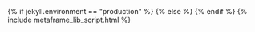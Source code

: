 ---
---

<html>
<head>
<meta http-equiv="content-type" content="text/html; charset=UTF-8" />
{% if jekyll.environment == "production" %}
<script src="https://cdn.jsdelivr.net/npm/mermaid/dist/mermaid.min.js"></script>
{% else %}
<script src="{{site.baseurl}}/assets/js/mermaid.min.js"></script>
{% endif %}
<script>
    let config = {
    	startOnLoad: true,
    	flowchart:{
    		useMaxWidth: false,
    		htmlLabels: false,
    	},
    	securityLevel:'loose',
    };
    mermaid.mermaidAPI.initialize(config);

</script>
{% include metaframe_lib_script.html %}
</head>
<body>
<div id="title"></div>

<script>

const metaframe = new metapage.Metaframe();

window.handleClick = (nodeClickText) => {
	metaframe.setOutput("click", nodeClickText)
}

const setGraphFromString = (graphString) => {
	let element = document.querySelector(`#graph`);

	if (element) {
		const parent = element.parentElement;
		if (element && parent) {
			parent.removeChild(element);
		}
	}

	const parent = document.body;

	element = document.createElement('div');
	element.id = 'graph';
	element.style = 'max-height:300px; height:300px; max-width:100%; width:100%; min-width:200px;';
	parent.appendChild(element);

	var insertSvg = function(svgCode, bindFunctions){
		element.innerHTML = svgCode;
		if (typeof callback !== 'undefined') {
			callback(element.id);
		}
		bindFunctions(element);
	};
	var graph = mermaid.render('svgId', graphString, insertSvg);
	// mermaid.contentLoaded()
}

// const setGraphTitle = (titleString) => {
// 	document.getElementById('title').innerText = titleString;
// }

const createMermaidFlowchartFromMetapage = (metapageDefinition) => {
	if (!metapageDefinition) {
		console.log(`Cannot graph: ${metapageDefinition} is null`);
		return;
	}

	if (typeof metapageDefinition === 'string') {
		// maybe it is a JSON string
		try {
			metapageDefinition = JSON.parse(metapageDefinition);
		} catch(err) {
			// guess not
			console.log(`Cannot graph:"${metapageDefinition}"`);
			return;
		}
	}

	if (!metapageDefinition.metaframes) {
		console.log(`Cannot graph, no metaframes: ${JSON.stringify(metapageDefinition, null, "  ")}`);
		return;
	}

	let graphDefinition = "graph LR";
	const metaframeKeys = Object.keys(metapageDefinition.metaframes);
	const metaframeKeysToMermaidId = Object.fromEntries(
    Object.entries(metapageDefinition.metaframes).map(
      ([k, v], i) => [k, i + 1]
    ));

	const safe = (s) => { return s.replace(/-/g, '_') };
	metaframeKeys.forEach(function(metaframeId, index) {
		graphDefinition += `\n\t${metaframeKeysToMermaidId[metaframeId]}["${metaframeId}"]`;
		graphDefinition += `\n\tclick ${metaframeKeysToMermaidId[metaframeId]} handleClick`;
	});
	metaframeKeys.forEach(function(metaframeId, index) {
		if (metapageDefinition.metaframes[metaframeId].inputs && Object.keys(metapageDefinition.metaframes[metaframeId].inputs).length > 0) {
			metapageDefinition.metaframes[metaframeId].inputs.forEach((pipe) => {
				if (pipe.target) {
				    graphDefinition += `\n\t${metaframeKeysToMermaidId[pipe.metaframe]}-- ${safe(pipe.source)}:${safe(pipe.target)} -->${metaframeKeysToMermaidId[metaframeId]}`;
				} else {
					graphDefinition += `\n\t${metaframeKeysToMermaidId[pipe.metaframe]}-- ${safe(pipe.source)} -->${metaframeKeysToMermaidId[metaframeId]}`;
				}
			});
		}
	});

	graphDefinition += '\n';

	const searchParams = new URL(window.location.href).searchParams;
	// if (!(searchParams.get('TITLE') == '0' || searchParams.get('TITLE') == 'false')) {
	// 	setGraphTitle('metapage/definition');
	// }
	setGraphFromString(graphDefinition);
};



metaframe.onInputs((inputs) => {
	var oneKey = Object.keys(inputs)[0];
	if (!oneKey) {
		return;
	}
	if (oneKey == 'metapage/definition') {
		createMermaidFlowchartFromMetapage(inputs[oneKey]);
	} else {
		// setGraphTitle(oneKey);
		setGraphFromString(inputs[oneKey]);
	}
});

</script>
</body>
</html>
